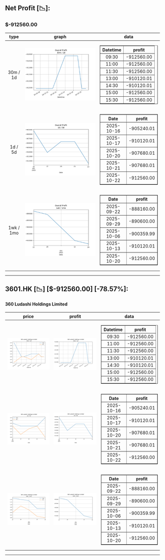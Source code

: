 ## Net Profit [📉]:
### $-912560.00
|type|graph|data|
|:---:|:---:|:---:|
|30m / 1d|![net_profit](image/overall_30m-1d.png)|<table border="1" class="dataframe"> <thead> <tr style="text-align: center;"> <th>Datetime</th> <th>profit</th> </tr> </thead> <tbody> <tr> <td>09:30</td> <td>-912560.00</td> </tr> <tr> <td>11:00</td> <td>-912560.00</td> </tr> <tr> <td>11:30</td> <td>-912560.00</td> </tr> <tr> <td>13:00</td> <td>-910120.01</td> </tr> <tr> <td>14:30</td> <td>-910120.01</td> </tr> <tr> <td>15:00</td> <td>-912560.00</td> </tr> <tr> <td>15:30</td> <td>-912560.00</td> </tr> </tbody></table>|
|1d / 5d|![net_profit](image/overall_1d-5d.png)|<table border="1" class="dataframe"> <thead> <tr style="text-align: center;"> <th>Date</th> <th>profit</th> </tr> </thead> <tbody> <tr> <td>2025-10-16</td> <td>-905240.01</td> </tr> <tr> <td>2025-10-17</td> <td>-910120.01</td> </tr> <tr> <td>2025-10-20</td> <td>-907680.01</td> </tr> <tr> <td>2025-10-21</td> <td>-907680.01</td> </tr> <tr> <td>2025-10-22</td> <td>-912560.00</td> </tr> </tbody></table>|
|1wk / 1mo|![net_profit](image/overall_1wk-1mo.png)|<table border="1" class="dataframe"> <thead> <tr style="text-align: center;"> <th>Date</th> <th>profit</th> </tr> </thead> <tbody> <tr> <td>2025-09-22</td> <td>-888160.00</td> </tr> <tr> <td>2025-09-29</td> <td>-890600.00</td> </tr> <tr> <td>2025-10-06</td> <td>-900359.99</td> </tr> <tr> <td>2025-10-13</td> <td>-910120.01</td> </tr> <tr> <td>2025-10-20</td> <td>-912560.00</td> </tr> </tbody></table>|
---
## 3601.HK [📉] [$-912560.00] [-78.57%]:
#### 360 Ludashi Holdings Limited
|price|profit|data|
|:---:|:---:|:---:|
|![price](image/3601.HK_30m-1d_price.png)|![profit](image/3601.HK_30m-1d_profit.png)|<table border="1" class="dataframe"> <thead> <tr style="text-align: center;"> <th>Datetime</th> <th>profit</th> </tr> </thead> <tbody> <tr> <td>09:30</td> <td>-912560.00</td> </tr> <tr> <td>11:00</td> <td>-912560.00</td> </tr> <tr> <td>11:30</td> <td>-912560.00</td> </tr> <tr> <td>13:00</td> <td>-910120.01</td> </tr> <tr> <td>14:30</td> <td>-910120.01</td> </tr> <tr> <td>15:00</td> <td>-912560.00</td> </tr> <tr> <td>15:30</td> <td>-912560.00</td> </tr> </tbody></table>|
|![price](image/3601.HK_1d-5d_price.png)|![profit](image/3601.HK_1d-5d_profit.png)|<table border="1" class="dataframe"> <thead> <tr style="text-align: center;"> <th>Date</th> <th>profit</th> </tr> </thead> <tbody> <tr> <td>2025-10-16</td> <td>-905240.01</td> </tr> <tr> <td>2025-10-17</td> <td>-910120.01</td> </tr> <tr> <td>2025-10-20</td> <td>-907680.01</td> </tr> <tr> <td>2025-10-21</td> <td>-907680.01</td> </tr> <tr> <td>2025-10-22</td> <td>-912560.00</td> </tr> </tbody></table>|
|![price](image/3601.HK_1wk-1mo_price.png)|![profit](image/3601.HK_1wk-1mo_profit.png)|<table border="1" class="dataframe"> <thead> <tr style="text-align: center;"> <th>Date</th> <th>profit</th> </tr> </thead> <tbody> <tr> <td>2025-09-22</td> <td>-888160.00</td> </tr> <tr> <td>2025-09-29</td> <td>-890600.00</td> </tr> <tr> <td>2025-10-06</td> <td>-900359.99</td> </tr> <tr> <td>2025-10-13</td> <td>-910120.01</td> </tr> <tr> <td>2025-10-20</td> <td>-912560.00</td> </tr> </tbody></table>|
---
